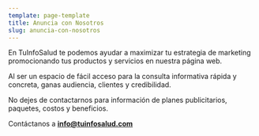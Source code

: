 ```yaml
---
template: page-template
title: Anuncia con Nosotros
slug: anuncia-con-nosotros
---
```

<!--StartFragment-->

En TuInfoSalud te podemos ayudar a maximizar tu estrategia de marketing promocionando tus productos y servicios en nuestra página web.

Al ser un espacio de fácil acceso para la consulta informativa rápida y concreta, ganas audiencia, clientes y credibilidad.

No dejes de contactarnos para información de planes publicitarios, paquetes, costos y beneficios.

Contáctanos a **info@tuinfosalud.com**



<!--EndFragment-->